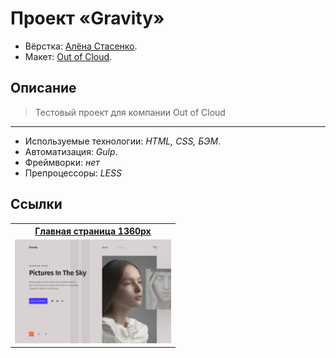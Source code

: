 # Проект «Gravity»

* Вёрстка: [Алёна Стасенко](https://github.com/KudriPro).
* Макет: [Out of Cloud](https://outofcloud.ru/).

## Описание
> Тестовый проект для компании Out of Cloud
---

* Используемые технологии: _HTML, CSS, БЭМ_.
* Автоматизация: _Gulp_.
* Фреймворки: _нет_
* Препроцессоры: _LESS_

## Ссылки 

<table>
  <tr>
  <th><a href="https://kudripro.github.io/Gravity/">Главная страница 1360px</a></th>
  </tr>
  <tr valign="top">
    <td>
      <a href="build/img/layout.png" target="_blank">
        <img src="build/img/layout.png" width="250" alt="Главная страница 1360">
      </a>
    </td>
  </tr>
</table>
